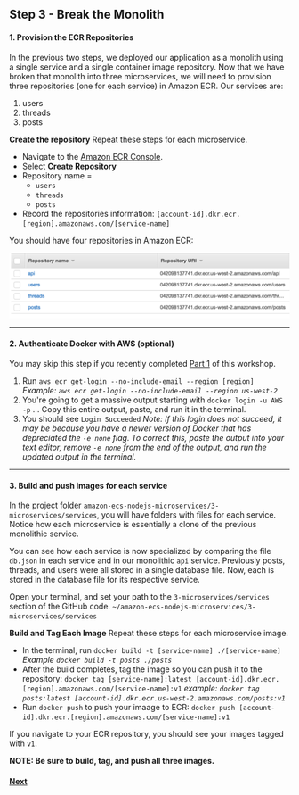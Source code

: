 ## Step 3 - Break the Monolith

#### 1. Provision the ECR Repositories
In the previous two steps, we deployed our application as a monolith using a single service and a single container image repository. Now that we have broken that monolith into three microservices, we will need to provision three repositories (one for each service) in Amazon ECR. Our services are:
1. users
2. threads
3. posts

**Create the repository**
Repeat these steps for each microservice.
* Navigate to the [Amazon ECR Console](https://console.aws.amazon.com/ecs/home?#/repositories).
* Select **Create Repository**
* Repository name =
  * `users`
  * `threads`
  * `posts`
* Record the repositories information: `[account-id].dkr.ecr.[region].amazonaws.com/[service-name]`

You should have four repositories in Amazon ECR:

![image 3.1 - Repositories](images/3.1-repository.png)

---
#### 2. Authenticate Docker with AWS (optional)
You may skip this step if you recently completed [Part 1](/getting-started/container-microservices-tutorial/step-one/) of this workshop.
1. Run `aws ecr get-login --no-include-email --region [region]`
*Example: `aws ecr get-login --no-include-email --region us-west-2`*
2. You're going to get a massive output starting with `docker login -u AWS -p` ... Copy this entire output, paste, and run it in the terminal.
3. You should see `Login Succeeded`
_Note: If this login does not succeed, it may be because you have a newer version of Docker that has depreciated the `-e none` flag. To correct this, paste the output into your text editor, remove `-e none` from the end of the output, and run the updated output in the terminal._

---
#### 3. Build and push images for each service
In the project folder `amazon-ecs-nodejs-microservices/3-microservices/services`, you will have folders with files for each service. Notice how each microservice is essentially a clone of the previous monolithic service.

You can see how each service is now specialized by comparing the file `db.json` in each service and in our monolithic `api` service. Previously posts, threads, and users were all stored in a single database file. Now, each is stored in the database file for its respective service.

Open your terminal, and set your path to the `3-microservices/services` section of the GitHub code. `~/amazon-ecs-nodejs-microservices/3-microservices/services`

**Build and Tag Each Image**
Repeat these steps for each microservice image.

* In the terminal, run `docker build -t [service-name] ./[service-name]`
_Example `docker build -t posts ./posts`_
* After the build completes, tag the image so you can push it to the repository:
`docker tag [service-name]:latest [account-id].dkr.ecr.[region].amazonaws.com/[service-name]:v1`
_example: `docker tag posts:latest [account-id].dkr.ecr.us-west-2.amazonaws.com/posts:v1`_
* Run `docker push` to push your imaage to ECR:
`docker push [account-id].dkr.ecr.[region].amazonaws.com/[service-name]:v1`

If you navigate to your ECR repository, you should see your images tagged with `v1`.

**NOTE: Be sure to build, tag, and push all three images.**

#### [Next](/Step-4.md)
